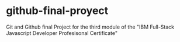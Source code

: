 # github-final-proyect
Git and Github final Project for the third module of the "IBM Full-Stack Javascript Developer Profesisonal Certificate"
